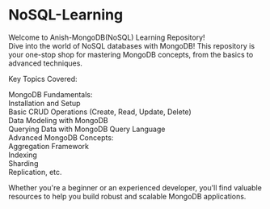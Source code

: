 # NoSQL-Learning

Welcome to Anish-MongoDB(NoSQL) Learning Repository!<br>
Dive into the world of NoSQL databases with MongoDB! This repository is your one-stop shop for mastering MongoDB concepts, from the basics to advanced techniques.

Key Topics Covered:

MongoDB Fundamentals:<br>
Installation and Setup<br>
Basic CRUD Operations (Create, Read, Update, Delete)<br>
Data Modeling with MongoDB<br>
Querying Data with MongoDB Query Language<br>
Advanced MongoDB Concepts:<br>
Aggregation Framework<br>
Indexing<br>
Sharding<br>
Replication, etc.<br>

Whether you're a beginner or an experienced developer, you'll find valuable resources to help you build robust and scalable MongoDB applications.

